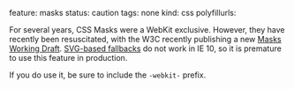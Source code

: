 feature: masks
status: caution
tags: none
kind: css
polyfillurls:

For several years, CSS Masks were a WebKit exclusive. However, they have recently been resuscitated, with the W3C recently publishing a new [Masks Working Draft](https://www.w3.org/TR/css-masking/). [SVG-based fallbacks](http://thenittygritty.co/css-masking) do not work in IE 10, so it is premature to use this feature in production.

If you do use it, be sure to include the `-webkit-` prefix.
